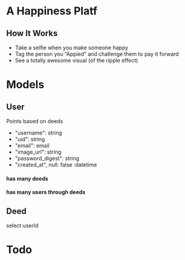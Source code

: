# A Happiness Platf
## How It Works
<ul><li>Take a selfie 
when you make
someone happy

<li>Tag the person you
“Appied” and
challenge them to pay
it forward

<li>See a totally
awesome visual (of
the ripple effect) 
</ul>

# Models

## User

Points based on deeds 




- "username": string
- "uid": string
- "email": email
- "image_url": string
- "password_digest": string
- "created_at", null: false :datetime
#### has many deeds
#### has many users through deeds


## Deed

select userId

# Todo


